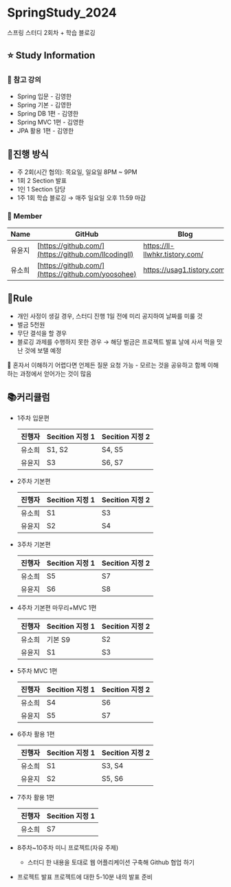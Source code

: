 # SpringStudy_2024
스프링 스터디 2회차 + 학습 블로깅

## ⭐ Study Information
### 🔴 참고 강의
- Spring 입문 - 김영한
- Spring 기본 - 김영한
- Spring DB 1편 - 김영한
- Spring MVC 1편 - 김영한
- JPA 활용 1편 - 김영한

## 📌진행 방식
- 주 2회(시간 협의): 목요일, 일요일 8PM ~ 9PM
- 1회 2 Section 발표
- 1인 1 Section 담당
- 1주 1회 학습 블로깅
→ 매주 일요일 오후 11:59 마감

### 👥 Member
| Name | GitHub | Blog | Role |
| --- | --- | --- | --- |
| 유윤지 | [https://github.com/](https://github.com/llcodingll) | https://ll-llwhkr.tistory.com/ | 리더 |
| 유소희 | [https://github.com/](https://github.com/yoosohee) | https://usag1.tistory.com/ | 멤버 |

## 🤙Rule

- 개인 사정이 생길 경우, 스터디 진행 1일 전에 미리 공지하여 날짜를 미룰 것
- 벌금 5천원
- 무단 결석을 할 경우
- 블로깅 과제를 수행하지 못한 경우
→ 해당 벌금은 프로젝트 발표 날에 사서 먹을 맛난 것에 보탤 예정

<aside>
🥕 혼자서 이해하기 어렵다면 언제든 질문 요청 가능
- 모르는 것을 공유하고 함께 이해하는 과정에서 얻어가는 것이 많음
</aside>


## 📚커리큘럼

- 1주차
    입문편
    
    | 진행자 | Secition 지정 1 | Secition 지정 2 |
    | --- | --- | --- |
    | 유소희 | S1, S2 | S4, S5 |
    | 유윤지 | S3 | S6, S7 |
  
- 2주차
    기본편
    
    | 진행자 | Secition 지정 1 | Secition 지정 2 |
    | --- | --- | --- |
    | 유소희 | S1 | S3 |
    | 유윤지 | S2 | S4 |
  
- 3주차
    기본편
    
    | 진행자 | Secition 지정 1 | Secition 지정 2 |
    | --- | --- | --- |
    | 유소희 | S5 | S7 |
    | 유윤지 | S6 | S8 |
  
- 4주차
    기본편 마무리+MVC 1편
    
    | 진행자 | Secition 지정 1 | Secition 지정 2 |
    | --- | --- | --- |
    | 유소희 | 기본 S9 | S2 |
    | 유윤지 | S1 | S3 |
  
- 5주차
    MVC 1편
    
    | 진행자 | Secition 지정 1 | Secition 지정 2 |
    | --- | --- | --- |
    | 유소희 | S4 | S6 |
    | 유윤지 | S5 | S7 |
  
- 6주차
    활용 1편
    
    | 진행자 | Secition 지정 1 | Secition 지정 2 |
    | --- | --- | --- |
    | 유소희 | S1 | S3, S4 |
    | 유윤지 | S2 | S5, S6 |
  
- 7주차
    활용 1편
    
    | 진행자 | Secition 지정 1 |
    | --- | --- |
    | 유소희 | S7 |
  
- 8주차~10주차
    미니 프로젝트(자유 주제)
    - 스터디 한 내용을 토대로 웹 어플리케이션 구축해 Github 협업 하기
    
- 프로젝트 발표
    프로젝트에 대한 5-10분 내의 발표 준비
